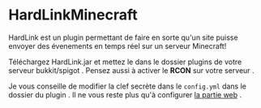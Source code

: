 # HardLinkMinecraft
HardLink est un plugin permettant de faire en sorte qu'un site puisse envoyer des évenements en temps réel sur un serveur Minecraft!

Téléchargez HardLink.jar et mettez le dans le dossier plugins de votre serveur bukkit/spigot . Pensez aussi à activer le **RCON** sur votre serveur .

Je vous conseille de modifier la clef secrète dans le `config.yml` dans le dossier du plugin . Il ne vous reste plus qu'à configurer [la partie web](e) .
